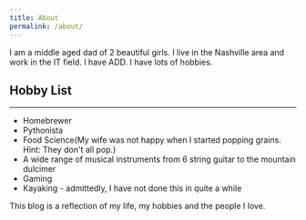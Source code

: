 ```yaml
---
title: About
permalink: /about/
---
```


I am a middle aged dad of 2 beautiful girls.
I live in the Nashville area and work in the IT field.
I have ADD.
I have lots of hobbies.

## Hobby List
---

  * Homebrewer
  * Pythonista
  * Food Science(My wife was not happy when I started popping grains. Hint: They don't all pop.)
  * A wide range of musical instruments from 6 string guitar to the mountain dulcimer
  * Gaming
  * Kayaking - admittedly, I have not done this in quite a while



This blog is a reflection of my life, my hobbies and the people I love.
